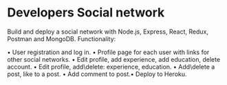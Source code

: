 # Developers Social network
Build and deploy a social network with Node.js, Express, React, Redux, Postman and MongoDB.
Functionality:

 • User registration and log in.
 • Profile page for each user with links for other social networks.
 • Edit profile, add experience, add education, delete account.
 • Edit profile, add\delete: experience, education.
 • Add\delete a post, like to a post.
 • Add comment to post.• Deploy to Heroku.
